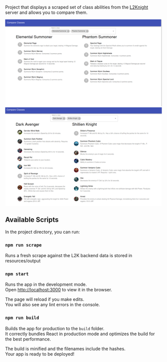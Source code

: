 Project that displays a scraped set of class abilities from the [L2Knight](https://lineage2knight.com/) server and allows you to compare them.

![Screenshot1](/screenshots/scr_1.png "Screenshot 1")
![Screenshot2](/screenshots/scr_2.png "Screenshot 1")

## Available Scripts

In the project directory, you can run:

### `npm run scrape`

Runs a fresh scrape against the L2K backend data is stored in resources/output

### `npm start`

Runs the app in the development mode.<br />
Open [http://localhost:3000](http://localhost:3000) to view it in the browser.

The page will reload if you make edits.<br />
You will also see any lint errors in the console.

### `npm run build`

Builds the app for production to the `build` folder.<br />
It correctly bundles React in production mode and optimizes the build for the best performance.

The build is minified and the filenames include the hashes.<br />
Your app is ready to be deployed!
